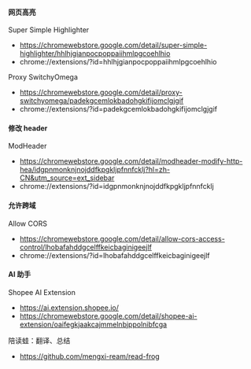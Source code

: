 #### 网页高亮

Super Simple Highlighter

+ https://chromewebstore.google.com/detail/super-simple-highlighter/hhlhjgianpocpoppaiihmlpgcoehlhio
+ chrome://extensions/?id=hhlhjgianpocpoppaiihmlpgcoehlhio

Proxy SwitchyOmega

+ https://chromewebstore.google.com/detail/proxy-switchyomega/padekgcemlokbadohgkifijomclgjgif
+ chrome://extensions/?id=padekgcemlokbadohgkifijomclgjgif



#### 修改 header

ModHeader

+ https://chromewebstore.google.com/detail/modheader-modify-http-hea/idgpnmonknjnojddfkpgkljpfnnfcklj?hl=zh-CN&utm_source=ext_sidebar
+ chrome://extensions/?id=idgpnmonknjnojddfkpgkljpfnnfcklj



#### 允许跨域

Allow CORS

+ https://chromewebstore.google.com/detail/allow-cors-access-control/lhobafahddgcelffkeicbaginigeejlf
+ chrome://extensions/?id=lhobafahddgcelffkeicbaginigeejlf



#### AI 助手

Shopee AI Extension

+ https://ai.extension.shopee.io/
+ https://chromewebstore.google.com/detail/shopee-ai-extension/oaifegkjaakcajmmelnbjppolnibfcga

陪读蛙：翻译、总结

+ https://github.com/mengxi-ream/read-frog
